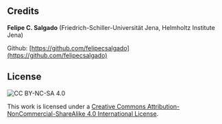 ## Credits
**Felipe C. Salgado** (Friedrich-Schiller-Universität Jena, Helmholtz Institute Jena)

Github: [https://github.com/felipecsalgado](https://github.com/felipecsalgado)

## License

![CC BY-NC-SA 4.0](https://i.creativecommons.org/l/by-nc-sa/4.0/88x31.png)

This work is licensed under a [Creative Commons Attribution-NonCommercial-ShareAlike 4.0
International License](http://creativecommons.org/licenses/by-nc-sa/4.0/).